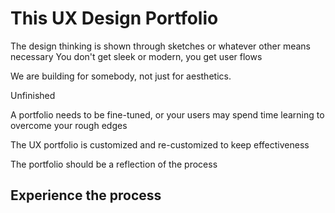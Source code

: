 # This UX Design Portfolio

The design thinking is shown through sketches or whatever other means necessary You don't get sleek or modern, you get user flows

We are building for somebody, not just for aesthetics.

Unfinished

A portfolio needs to be fine-tuned, or your users may spend time learning to overcome your rough edges

The UX portfolio is customized and re-customized to keep effectiveness

The portfolio should be a reflection of the process

## Experience the process
